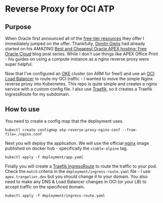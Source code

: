 # Reverse Proxy for OCI ATP

## Purpose

When Oracle first announced all of the [free-tier resources](https://www.oracle.com/cloud/free/) they offer I immediately jumped on the offer. Thankfully, [Dimitri Gielis](https://twitter.com/dgielis?lang=en) had already started on his AMAZING [Best and Cheapest Oracle APEX hosting: Free Oracle Cloud](https://dgielis.blogspot.com/2019/09/best-and-cheapest-oracle-apex-hosting.html) blog post series. While I don't use things like APEX Office Print - his guides on using a compute instance as a nginx reverse proxy were super helpful.

Now that I've configured an [OKE](https://www.oracle.com/cloud-native/container-engine-kubernetes/) cluster (on ARM for free!) and use an [OCI Load Balancer](https://docs.oracle.com/en-us/iaas/Content/Balance/Concepts/balanceoverview.htm) to route my OCI traffic - I wanted to move the simple Nginx reverse proxy into Kubernetes. This repo is quite simple and creates a nginx service with a custom config file. I also use [Traefik](https://traefik.io/traefik/), so it creates a Traefik IngressRoute for my subdomain.

## How to use
You need to create a config map that the deployment uses.

```
kubectl create configmap atp-reverse-proxy-nginx-conf --from-file=./nginx.conf
```

Next you will deploy the application. We will use the official [nginx](https://hub.docker.com/_/nginx) image published on docker hub - specifically the `stable-alpine` tag.

```
kubectl apply -f deployment/app.yaml
```

Finally you will create a [Traefik IngressRoute](https://doc.traefik.io/traefik/routing/providers/kubernetes-crd/#kind-ingressroute) to route the traffic to your pod. Check the `match` criteria in the `deployment/ingress-route.yaml` file - I use `apex.trangelier.dev` but you should change it to your domain. You also need to make any DNS & Load Balancer changes in OCI (or your LB) to accept traffic on the specificed domain.

```
kubectl apply -f deployment/ingress-route.yaml
```